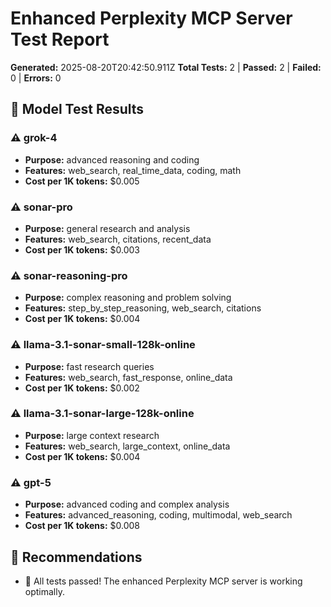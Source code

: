 # Enhanced Perplexity MCP Server Test Report

**Generated:** 2025-08-20T20:42:50.911Z
**Total Tests:** 2 | **Passed:** 2 | **Failed:** 0 | **Errors:** 0

## 🤖 Model Test Results

### ⚠️ grok-4
- **Purpose:** advanced reasoning and coding
- **Features:** web_search, real_time_data, coding, math
- **Cost per 1K tokens:** $0.005

### ⚠️ sonar-pro
- **Purpose:** general research and analysis
- **Features:** web_search, citations, recent_data
- **Cost per 1K tokens:** $0.003

### ⚠️ sonar-reasoning-pro
- **Purpose:** complex reasoning and problem solving
- **Features:** step_by_step_reasoning, web_search, citations
- **Cost per 1K tokens:** $0.004

### ⚠️ llama-3.1-sonar-small-128k-online
- **Purpose:** fast research queries
- **Features:** web_search, fast_response, online_data
- **Cost per 1K tokens:** $0.002

### ⚠️ llama-3.1-sonar-large-128k-online
- **Purpose:** large context research
- **Features:** web_search, large_context, online_data
- **Cost per 1K tokens:** $0.004

### ⚠️ gpt-5
- **Purpose:** advanced coding and complex analysis
- **Features:** advanced_reasoning, coding, multimodal, web_search
- **Cost per 1K tokens:** $0.008

## 🎯 Recommendations

- 🎉 All tests passed! The enhanced Perplexity MCP server is working optimally.
